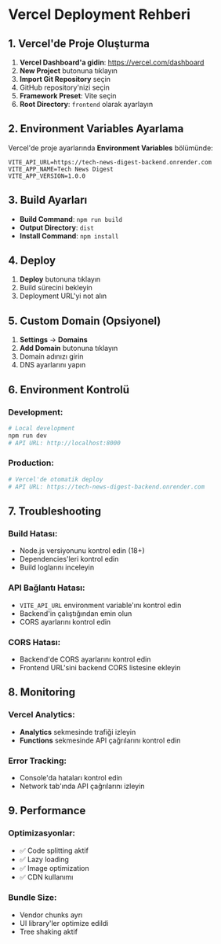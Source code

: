 # Vercel Deployment Rehberi

## 1. Vercel'de Proje Oluşturma

1. **Vercel Dashboard'a gidin**: https://vercel.com/dashboard
2. **New Project** butonuna tıklayın
3. **Import Git Repository** seçin
4. GitHub repository'nizi seçin
5. **Framework Preset**: Vite seçin
6. **Root Directory**: `frontend` olarak ayarlayın

## 2. Environment Variables Ayarlama

Vercel'de proje ayarlarında **Environment Variables** bölümünde:

```
VITE_API_URL=https://tech-news-digest-backend.onrender.com
VITE_APP_NAME=Tech News Digest
VITE_APP_VERSION=1.0.0
```

## 3. Build Ayarları

- **Build Command**: `npm run build`
- **Output Directory**: `dist`
- **Install Command**: `npm install`

## 4. Deploy

1. **Deploy** butonuna tıklayın
2. Build sürecini bekleyin
3. Deployment URL'yi not alın

## 5. Custom Domain (Opsiyonel)

1. **Settings** → **Domains**
2. **Add Domain** butonuna tıklayın
3. Domain adınızı girin
4. DNS ayarlarını yapın

## 6. Environment Kontrolü

### Development:
```bash
# Local development
npm run dev
# API URL: http://localhost:8000
```

### Production:
```bash
# Vercel'de otomatik deploy
# API URL: https://tech-news-digest-backend.onrender.com
```

## 7. Troubleshooting

### Build Hatası:
- Node.js versiyonunu kontrol edin (18+)
- Dependencies'leri kontrol edin
- Build loglarını inceleyin

### API Bağlantı Hatası:
- `VITE_API_URL` environment variable'ını kontrol edin
- Backend'in çalıştığından emin olun
- CORS ayarlarını kontrol edin

### CORS Hatası:
- Backend'de CORS ayarlarını kontrol edin
- Frontend URL'sini backend CORS listesine ekleyin

## 8. Monitoring

### Vercel Analytics:
- **Analytics** sekmesinde trafiği izleyin
- **Functions** sekmesinde API çağrılarını kontrol edin

### Error Tracking:
- Console'da hataları kontrol edin
- Network tab'ında API çağrılarını izleyin

## 9. Performance

### Optimizasyonlar:
- ✅ Code splitting aktif
- ✅ Lazy loading
- ✅ Image optimization
- ✅ CDN kullanımı

### Bundle Size:
- Vendor chunks ayrı
- UI library'ler optimize edildi
- Tree shaking aktif 